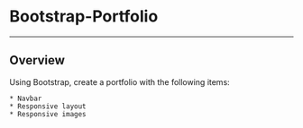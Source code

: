 # Bootstrap-Portfolio
-----------------------------------------------------------------------------
## Overview
Using Bootstrap, create a portfolio with the following items:
   
    * Navbar    
    * Responsive layout     
    * Responsive images